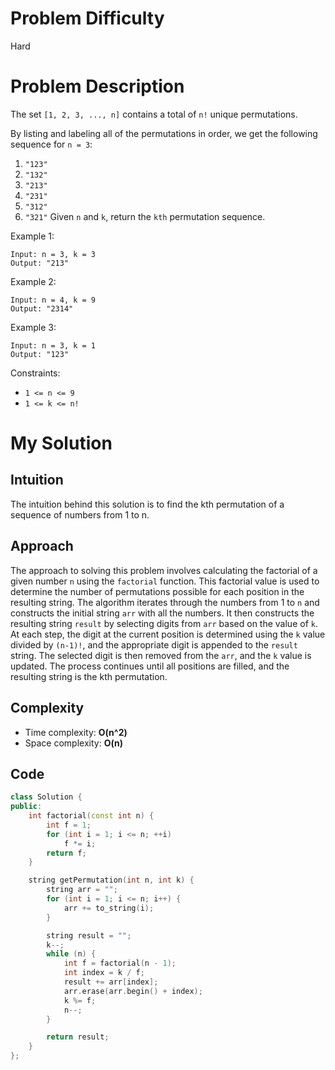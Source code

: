 # Problem Difficulty
Hard

# Problem Description
The set `[1, 2, 3, ..., n]` contains a total of `n!` unique permutations.

By listing and labeling all of the permutations in order, we get the following sequence for `n = 3`:
1. `"123"`
2. `"132"`
3. `"213"`
4. `"231"`
5. `"312"`
6. `"321"`
Given `n` and `k`, return the `kth` permutation sequence.

 

Example 1:
```
Input: n = 3, k = 3
Output: "213"
```
Example 2:
```
Input: n = 4, k = 9
Output: "2314"
```
Example 3:
```
Input: n = 3, k = 1
Output: "123"
 ```

Constraints:
- `1 <= n <= 9`
- `1 <= k <= n!`

# My Solution
## Intuition
The intuition behind this solution is to find the kth permutation of a sequence of numbers from 1 to n.

## Approach
The approach to solving this problem involves calculating the factorial of a given number `n` using the `factorial` function. This factorial value is used to determine the number of permutations possible for each position in the resulting string. The algorithm iterates through the numbers from 1 to `n` and constructs the initial string `arr` with all the numbers. It then constructs the resulting string `result` by selecting digits from `arr` based on the value of `k`. At each step, the digit at the current position is determined using the `k` value divided by `(n-1)!`, and the appropriate digit is appended to the `result` string. The selected digit is then removed from the `arr`, and the `k` value is updated. The process continues until all positions are filled, and the resulting string is the kth permutation.

## Complexity
- Time complexity: **O(n^2)**  
- Space complexity: **O(n)**  

## Code
```cpp
class Solution {
public:
    int factorial(const int n) {
        int f = 1;
        for (int i = 1; i <= n; ++i)
            f *= i;
        return f;
    }

    string getPermutation(int n, int k) {
        string arr = "";
        for (int i = 1; i <= n; i++) {
            arr += to_string(i);
        }

        string result = "";
        k--;
        while (n) {
            int f = factorial(n - 1);
            int index = k / f;
            result += arr[index];
            arr.erase(arr.begin() + index);
            k %= f;
            n--;
        }

        return result;
    }
};
```
